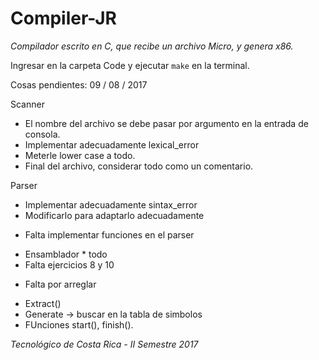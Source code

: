 # Compiler-JR

*Compilador escrito en C, que recibe un archivo Micro, y genera x86.*

Ingresar en la carpeta Code y ejecutar `make` en la terminal.

Cosas pendientes: 09 / 08 / 2017

Scanner
- El nombre del archivo se debe pasar por argumento en la entrada de consola.
- Implementar adecuadamente lexical_error
- Meterle lower case a todo.
- Final del archivo, considerar todo como un comentario.

Parser
- Implementar adecuadamente sintax_error
- Modificarlo para adaptarlo adecuadamente

* Falta implementar funciones en el parser
- Ensamblador * todo
- Falta ejercicios 8 y 10

* Falta por arreglar
- Extract()
- Generate -> buscar en la tabla de simbolos
- FUnciones start(), finish().


_Tecnológico de Costa Rica - II Semestre 2017_
